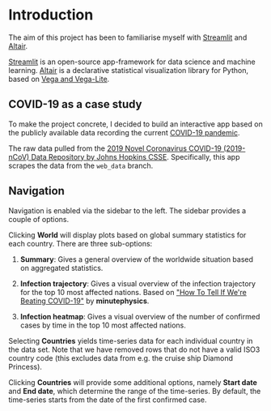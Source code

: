 # Introduction

The aim of this project has been to familiarise myself with [Streamlit](https://www.streamlit.io/) and [Altair](https://altair-viz.github.io/index.html).

[Streamlit](https://www.streamlit.io/) is an open-source app-framework for data science and machine learning. [Altair](https://altair-viz.github.io/index.html) is a declarative statistical visualization library for Python, based on [Vega and Vega-Lite](http://vega.github.io/).

## COVID-19 as a case study

To make the project concrete, I decided to build an interactive app based on the publicly available data recording the current [COVID-19 pandemic](https://en.wikipedia.org/wiki/Coronavirus_disease_2019).

The raw data pulled from the [2019 Novel Coronavirus COVID-19 (2019-nCoV) Data Repository by Johns Hopkins CSSE](https://github.com/CSSEGISandData/COVID-19). Specifically, this app scrapes the data from the `web_data` branch.

## Navigation

Navigation is enabled via the sidebar to the left. The sidebar provides a couple of options.

Clicking **World** will display plots based on global summary statistics for each country. There are three sub-options:

1. **Summary**: Gives a general overview of the worldwide situation based on aggregated statistics.

2. **Infection trajectory**: Gives a visual overview of the infection trajectory for the top 10 most affected nations. Based on ["How To Tell If We're Beating COVID-19"](https://www.youtube.com/watch?v=54XLXg4fYsc) by **minutephysics**.

3. **Infection heatmap**: Gives a visual overview of the number of confirmed cases by time in the top 10 most affected nations.

Selecting **Countries** yields time-series data for each individual country in the data set. Note that we have removed rows that do not have a valid ISO3 country code (this excludes data from e.g. the cruise ship Diamond Princess).

Clicking **Countries** will provide some additional options, namely **Start date** and **End date**, which determine the range of the time-series. By default, the time-series starts from the date of the first confirmed case.